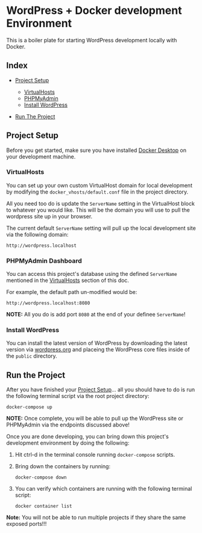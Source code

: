 # WordPress + Docker development Environment

This is a boiler plate for starting WordPress development locally with Docker.

## Index
* [Project Setup](#project-setup)
    
    * [VirtualHosts](#virtualhosts)
    * [PHPMyAdmin](#phpmyadmin)
    * [Install WordPress](#install-wordpress)
* [Run The Project](#run-the-project)

## Project Setup

Before you get started, make sure you have installed [Docker Desktop](https://www.docker.com/products/docker-desktop) on your development machine.

### VirtualHosts

You can set up your own custom VirtualHost domain for local development by modifying the `docker_vhosts/default.conf` file in the project directory. 

All you need too do is update the `ServerName` setting in the VirtualHost block to whatever you would like. This will be the domain you will use to pull the wordpress site up in your browser.

The current default `ServerName` setting will pull up the local development site via the following domain:

```
http://wordpress.localhost
```

### PHPMyAdmin Dashboard

You can access this project's database using the defined `ServerName` mentioned in the [VirtualHosts](#virtualhosts) section of this doc.

For example, the default path un-modified would be:

```
http://wordpress.localhost:8080
```

**NOTE:** All you do is add port `8080` at the end of your definee `ServerName`!

### Install WordPress

You can install the latest version of WordPress by downloading the latest version via [wordpress.org](https://wordpress.org/download/) and placeing the WordPress core files inside of the `public` directory.

## Run the Project

After you have finished your [Project Setup](#project-setup)... all you should have to do is run the following terminal script via the root project directory:

```
docker-compose up
```

**NOTE:** Once complete, you will be able to pull up the WordPress site or PHPMyAdmin via the endpoints discussed above!

Once you are done developing, you can bring down this project's development environment by doing the following:

1) Hit ctrl-d in the terminal console running `docker-compose` scripts.

2) Bring down the containers by running:

    ```
    docker-compose down
    ```

3) You can verify which containers are running with the following terminal script:

    ```
    docker container list
    ```

**Note:** You will not be able to run multiple projects if they share the same exposed ports!!!